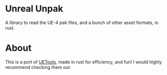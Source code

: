# Unreal Unpak
A library to read the UE-4 pak files, and a bunch of other asset formats, in rust. 

# About
This is a port of [UETools](https://github.com/UETools/UETools), made in rust for efficiency, and fun! I would highly recommend checking them out.

